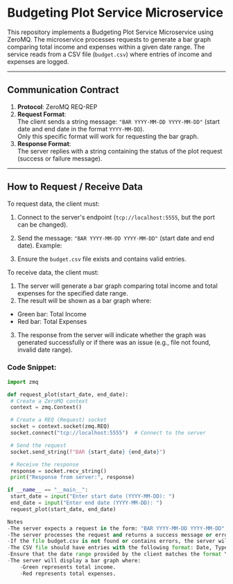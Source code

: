 # Budgeting Plot Service Microservice

This repository implements a Budgeting Plot Service Microservice using ZeroMQ. The microservice processes requests to generate a bar graph comparing total income and expenses within a given date range. The service reads from a CSV file (`budget.csv`) where entries of income and expenses are logged.

---

## Communication Contract

1. **Protocol**: ZeroMQ REQ-REP  
2. **Request Format**:  
   The client sends a string message: `"BAR YYYY-MM-DD YYYY-MM-DD"` (start date and end date in the format `YYYY-MM-DD`).  
   Only this specific format will work for requesting the bar graph.  
3. **Response Format**:  
   The server replies with a string containing the status of the plot request (success or failure message).

---

## How to Request / Receive Data 

To request data, the client must:

1. Connect to the server's endpoint (`tcp://localhost:5555`, but the port can be changed).
2. Send the message: `"BAR YYYY-MM-DD YYYY-MM-DD"` (start date and end date). Example:

3. Ensure the `budget.csv` file exists and contains valid entries.

To receive data, the client must:

1. The server will generate a bar graph comparing total income and total expenses for the specified date range.
2. The result will be shown as a bar graph where:
- Green bar: Total Income
- Red bar: Total Expenses
3. The response from the server will indicate whether the graph was generated successfully or if there was an issue (e.g., file not found, invalid date range).

### Code Snippet:

```python
import zmq

def request_plot(start_date, end_date):
 # Create a ZeroMQ context
 context = zmq.Context()

 # Create a REQ (Request) socket
 socket = context.socket(zmq.REQ)
 socket.connect("tcp://localhost:5555")  # Connect to the server

 # Send the request
 socket.send_string(f"BAR {start_date} {end_date}")

 # Receive the response
 response = socket.recv_string()
 print("Response from server:", response)

if __name__ == "__main__":
 start_date = input("Enter start date (YYYY-MM-DD): ")
 end_date = input("Enter end date (YYYY-MM-DD): ")
 request_plot(start_date, end_date)

Notes
-The server expects a request in the form: "BAR YYYY-MM-DD YYYY-MM-DD", where the first date is the start date and the second date is the end date.
-The server processes the request and returns a success message or error.
-If the file budget.csv is not found or contains errors, the server will respond with an error message.
-The CSV file should have entries with the following format: Date, Type (Income/Expense), Category, Description, Amount
-Ensure that the date range provided by the client matches the format YYYY-MM-DD.
-The server will display a bar graph where:
    -Green represents total income.
    -Red represents total expenses.